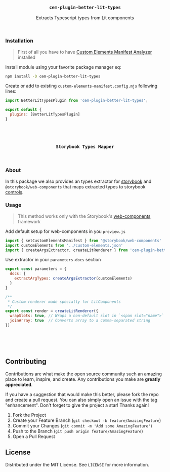 
<h3 align="center"><code>cem-plugin-better-lit-types</code></h3>

<p align="center">
  Extracts Typescript types from Lit components
</p>
<br />

### Installation
> First of all you have to have [Custom Elements Manifest Analyzer](https://custom-elements-manifest.open-wc.org/analyzer/getting-started/) installed

Install module using your favorite package manager eq:
```bash
npm install -D cem-plugin-better-lit-types
```
Create or add to existing `custom-elements-manifest.config.mjs` following lines:
```javascript
import BetterLitTypesPlugin from 'cem-plugin-better-lit-types';

export default {
  plugins: [BetterLitTypesPlugin]
}
```
<br />
<br />
<h3 align="center"><code>Storybook Types Mapper</code></h3>
<br />

### About
In this package we also provides an types extractor for [storybook](https://storybook.js.org/) and `@storybook/web-components` that maps extracted types to storybook [controls](https://storybook.js.org/docs/react/essentials/controls).


### Usage
> This method works only with the Storybook's [web-components](https://www.npmjs.com/package/@storybook/web-components) framework

Add default setup for web-components in you `preview.js`
```javascript
import { setCustomElementsManifest } from '@storybook/web-components'
import customElements from '../custom-elements.json'
import { createArgsExtractor, createLitRenderer } from 'cem-plugin-better-lit-types/storybook'
```

Use extractor in your `parameters.docs` section
```javascript
export const parameters = {
  docs: {
    extractArgTypes: createArgsExtractor(customElements)
  }
}

/**
 * Custom renderer made specially for LitComponents  
 */
export const render = createLitRenderer({
  wrapSlots: true, // Wraps a non-default slot in `<span slot="name">`
  joinArray: true  // Converts array to a comma-separated string
})
```
<br /><br /><br />

## Contributing

Contributions are what make the open source community such an amazing place to learn, inspire, and create. Any contributions you make are **greatly appreciated**.

If you have a suggestion that would make this better, please fork the repo and create a pull request. You can also simply open an issue with the tag "enhancement".
Don't forget to give the project a star! Thanks again!

1. Fork the Project
2. Create your Feature Branch (`git checkout -b feature/AmazingFeature`)
3. Commit your Changes (`git commit -m 'Add some AmazingFeature'`)
4. Push to the Branch (`git push origin feature/AmazingFeature`)
5. Open a Pull Request


## License

Distributed under the MIT License. See `LICENSE` for more information.
